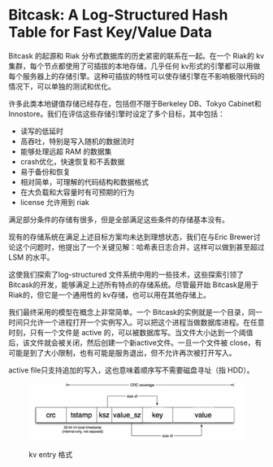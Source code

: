 # Bitcask: A Log-Structured Hash Table for Fast Key/Value Data

Bitcask 的起源和 Riak 分布式数据库的历史紧密的联系在一起。在一个 Riak的 kv 集群，每个节点都使用了可插拔的本地存储，几乎任何 kv形式的引擎都可以用做每个服务器上的存储引擎。这种可插拔的特性可以使存储引擎在不影响极限代码的情况下，可以单独的测试和优化。

许多此类本地键值存储已经存在，包括但不限于Berkeley DB、Tokyo Cabinet和Innostore。我们在评估这些存储引擎时设定了多个目标，其中包括：

* 读写的低延时
* 高吞吐，特别是写入随机的数据流时
* 能够处理远超 RAM 的数据集
* crash优化，快速恢复和不丢数据
* 易于备份和恢复
* 相对简单，可理解的代码结构和数据格式
* 在大负载和大容量时有可预期的行为
* license 允许用到 riak

满足部分条件的存储有很多，但是全部满足这些条件的存储基本没有。

现有的存储系统在满足上述目标方案均未达到理想状态，我们在与Eric Brewer讨论这个问题时，他提出了一个关键见解：哈希表日志合并，这样可以做到甚至超过 LSM 的水平。

这使我们探索了log-structured 文件系统中用的一些技术，这些探索引领了 Bitcask的开发，能够满足上述所有特点的存储系统。尽管最开始 Bitcask是用于 Riak的，但它是一个通用性的 kv存储，也可以用在其他存储上。

我们最终采用的模型在概念上非常简单。一个 Bitcask的实例就是一个目录，同一时间只允许一个进程打开一个实例写入。可以把这个进程当做数据库进程。在任意时刻，只有一个文件是 active 的，可以被数据库写。当文件大小达到一个阈值后，该文件就会被关闭，然后创建一个新active文件。一旦一个文件被 close，有可能是到了大小限制，也有可能是服务退出，但不允许再次被打开写入。

active file只支持追加的写入，这也意味着顺序写不需要磁盘寻址（指 HDD）。

<figure><img src="../.gitbook/assets/image.png" alt=""><figcaption><p>kv entry 格式</p></figcaption></figure>

